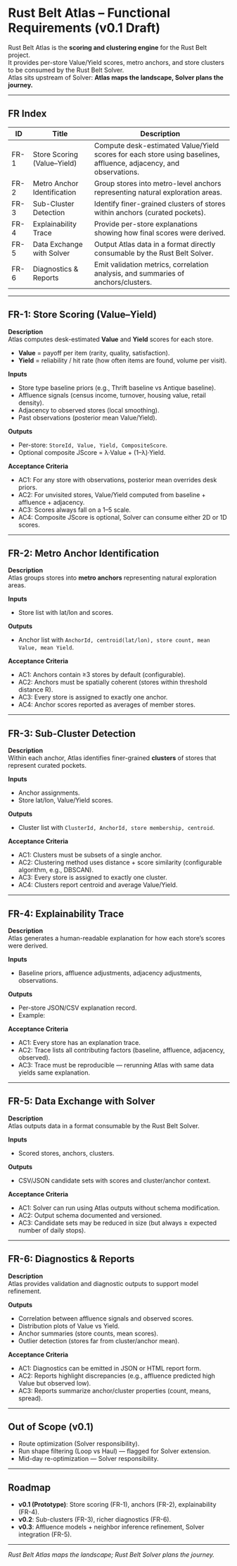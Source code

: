 # Rust Belt Atlas – Functional Requirements (v0.1 Draft)

Rust Belt Atlas is the **scoring and clustering engine** for the Rust Belt project.  
It provides per-store Value/Yield scores, metro anchors, and store clusters to be consumed by the Rust Belt Solver.  
Atlas sits upstream of Solver: **Atlas maps the landscape, Solver plans the journey.**

---

## FR Index

| ID     | Title                       | Description                                                                 |
|--------|-----------------------------|-----------------------------------------------------------------------------|
| FR-1   | Store Scoring (Value–Yield) | Compute desk-estimated Value/Yield scores for each store using baselines, affluence, adjacency, and observations. |
| FR-2   | Metro Anchor Identification | Group stores into metro-level anchors representing natural exploration areas. |
| FR-3   | Sub-Cluster Detection       | Identify finer-grained clusters of stores within anchors (curated pockets). |
| FR-4   | Explainability Trace        | Provide per-store explanations showing how final scores were derived.       |
| FR-5   | Data Exchange with Solver   | Output Atlas data in a format directly consumable by the Rust Belt Solver. |
| FR-6   | Diagnostics & Reports       | Emit validation metrics, correlation analysis, and summaries of anchors/clusters. |

---

## FR-1: Store Scoring (Value–Yield)

**Description**  
Atlas computes desk-estimated **Value** and **Yield** scores for each store.  

- **Value** = payoff per item (rarity, quality, satisfaction).  
- **Yield** = reliability / hit rate (how often items are found, volume per visit).  

**Inputs**  
- Store type baseline priors (e.g., Thrift baseline vs Antique baseline).  
- Affluence signals (census income, turnover, housing value, retail density).  
- Adjacency to observed stores (local smoothing).  
- Past observations (posterior mean Value/Yield).  

**Outputs**  
- Per-store: `StoreId, Value, Yield, CompositeScore`.  
- Optional composite JScore = λ·Value + (1–λ)·Yield.  

**Acceptance Criteria**  
- AC1: For any store with observations, posterior mean overrides desk priors.  
- AC2: For unvisited stores, Value/Yield computed from baseline + affluence + adjacency.  
- AC3: Scores always fall on a 1–5 scale.  
- AC4: Composite JScore is optional, Solver can consume either 2D or 1D scores.  

---

## FR-2: Metro Anchor Identification

**Description**  
Atlas groups stores into **metro anchors** representing natural exploration areas.  

**Inputs**  
- Store list with lat/lon and scores.  

**Outputs**  
- Anchor list with `AnchorId, centroid(lat/lon), store count, mean Value, mean Yield`.  

**Acceptance Criteria**  
- AC1: Anchors contain ≥3 stores by default (configurable).  
- AC2: Anchors must be spatially coherent (stores within threshold distance R).  
- AC3: Every store is assigned to exactly one anchor.  
- AC4: Anchor scores reported as averages of member stores.  

---

## FR-3: Sub-Cluster Detection

**Description**  
Within each anchor, Atlas identifies finer-grained **clusters** of stores that represent curated pockets.  

**Inputs**  
- Anchor assignments.  
- Store lat/lon, Value/Yield scores.  

**Outputs**  
- Cluster list with `ClusterId, AnchorId, store membership, centroid`.  

**Acceptance Criteria**  
- AC1: Clusters must be subsets of a single anchor.  
- AC2: Clustering method uses distance + score similarity (configurable algorithm, e.g., DBSCAN).  
- AC3: Every store is assigned to exactly one cluster.  
- AC4: Clusters report centroid and average Value/Yield.  

---

## FR-4: Explainability Trace

**Description**  
Atlas generates a human-readable explanation for how each store’s scores were derived.  

**Inputs**  
- Baseline priors, affluence adjustments, adjacency adjustments, observations.  

**Outputs**  
- Per-store JSON/CSV explanation record.  
- Example:  


**Acceptance Criteria**  
- AC1: Every store has an explanation trace.  
- AC2: Trace lists all contributing factors (baseline, affluence, adjacency, observed).  
- AC3: Trace must be reproducible — rerunning Atlas with same data yields same explanation.  

---

## FR-5: Data Exchange with Solver

**Description**  
Atlas outputs data in a format consumable by the Rust Belt Solver.  

**Inputs**  
- Scored stores, anchors, clusters.  

**Outputs**  
- CSV/JSON candidate sets with scores and cluster/anchor context.  

**Acceptance Criteria**  
- AC1: Solver can run using Atlas outputs without schema modification.  
- AC2: Output schema documented and versioned.  
- AC3: Candidate sets may be reduced in size (but always ≥ expected number of daily stops).  

---

## FR-6: Diagnostics & Reports

**Description**  
Atlas provides validation and diagnostic outputs to support model refinement.  

**Outputs**  
- Correlation between affluence signals and observed scores.  
- Distribution plots of Value vs Yield.  
- Anchor summaries (store counts, mean scores).  
- Outlier detection (stores far from cluster/anchor mean).  

**Acceptance Criteria**  
- AC1: Diagnostics can be emitted in JSON or HTML report form.  
- AC2: Reports highlight discrepancies (e.g., affluence predicted high Value but observed low).  
- AC3: Reports summarize anchor/cluster properties (count, means, spread).  

---

## Out of Scope (v0.1)

- Route optimization (Solver responsibility).  
- Run shape filtering (Loop vs Haul) — flagged for Solver extension.  
- Mid-day re-optimization — Solver responsibility.  

---

## Roadmap

- **v0.1 (Prototype)**: Store scoring (FR-1), anchors (FR-2), explainability (FR-4).  
- **v0.2**: Sub-clusters (FR-3), richer diagnostics (FR-6).  
- **v0.3**: Affluence models + neighbor inference refinement, Solver integration (FR-5).  

---

*Rust Belt Atlas maps the landscape; Rust Belt Solver plans the journey.*
